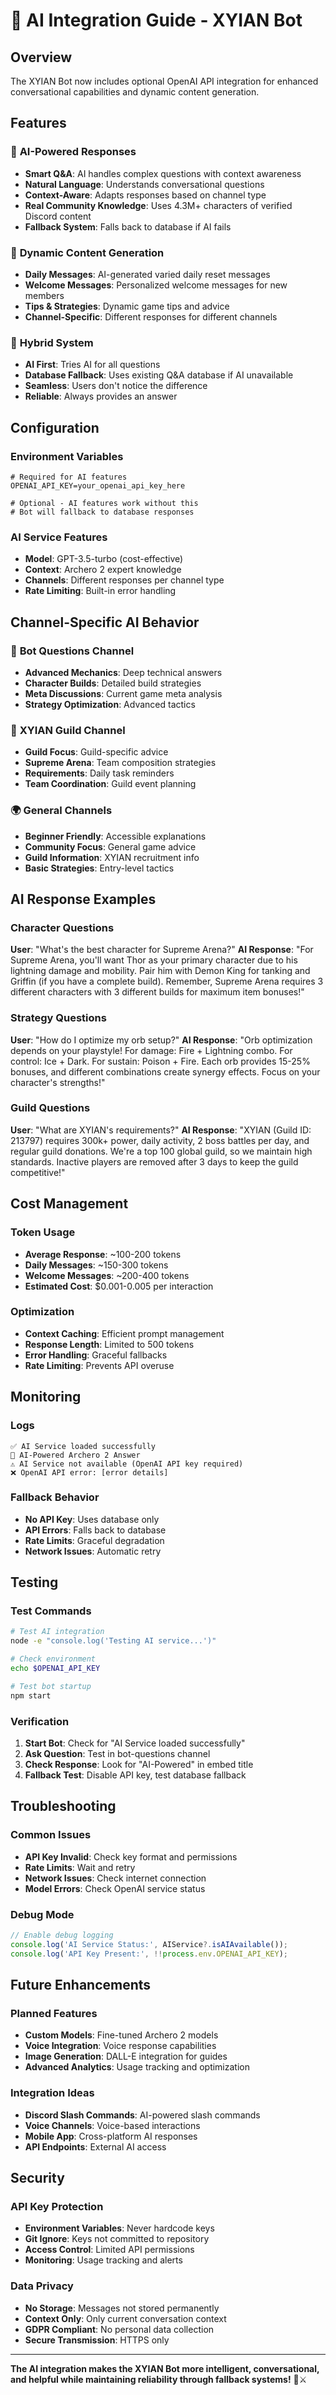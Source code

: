 # 🤖 AI Integration Guide - XYIAN Bot

## Overview

The XYIAN Bot now includes optional OpenAI API integration for enhanced conversational capabilities and dynamic content generation.

## Features

### 🧠 **AI-Powered Responses**
- **Smart Q&A**: AI handles complex questions with context awareness
- **Natural Language**: Understands conversational questions
- **Context-Aware**: Adapts responses based on channel type
- **Real Community Knowledge**: Uses 4.3M+ characters of verified Discord content
- **Fallback System**: Falls back to database if AI fails

### 📝 **Dynamic Content Generation**
- **Daily Messages**: AI-generated varied daily reset messages
- **Welcome Messages**: Personalized welcome messages for new members
- **Tips & Strategies**: Dynamic game tips and advice
- **Channel-Specific**: Different responses for different channels

### 🔄 **Hybrid System**
- **AI First**: Tries AI for all questions
- **Database Fallback**: Uses existing Q&A database if AI unavailable
- **Seamless**: Users don't notice the difference
- **Reliable**: Always provides an answer

## Configuration

### Environment Variables
```env
# Required for AI features
OPENAI_API_KEY=your_openai_api_key_here

# Optional - AI features work without this
# Bot will fallback to database responses
```

### AI Service Features
- **Model**: GPT-3.5-turbo (cost-effective)
- **Context**: Archero 2 expert knowledge
- **Channels**: Different responses per channel type
- **Rate Limiting**: Built-in error handling

## Channel-Specific AI Behavior

### 🤖 **Bot Questions Channel**
- **Advanced Mechanics**: Deep technical answers
- **Character Builds**: Detailed build strategies
- **Meta Discussions**: Current game meta analysis
- **Strategy Optimization**: Advanced tactics

### 🏰 **XYIAN Guild Channel**
- **Guild Focus**: Guild-specific advice
- **Supreme Arena**: Team composition strategies
- **Requirements**: Daily task reminders
- **Team Coordination**: Guild event planning

### 🌍 **General Channels**
- **Beginner Friendly**: Accessible explanations
- **Community Focus**: General game advice
- **Guild Information**: XYIAN recruitment info
- **Basic Strategies**: Entry-level tactics

## AI Response Examples

### Character Questions
**User**: "What's the best character for Supreme Arena?"
**AI Response**: "For Supreme Arena, you'll want Thor as your primary character due to his lightning damage and mobility. Pair him with Demon King for tanking and Griffin (if you have a complete build). Remember, Supreme Arena requires 3 different characters with 3 different builds for maximum item bonuses!"

### Strategy Questions
**User**: "How do I optimize my orb setup?"
**AI Response**: "Orb optimization depends on your playstyle! For damage: Fire + Lightning combo. For control: Ice + Dark. For sustain: Poison + Fire. Each orb provides 15-25% bonuses, and different combinations create synergy effects. Focus on your character's strengths!"

### Guild Questions
**User**: "What are XYIAN's requirements?"
**AI Response**: "XYIAN (Guild ID: 213797) requires 300k+ power, daily activity, 2 boss battles per day, and regular guild donations. We're a top 100 global guild, so we maintain high standards. Inactive players are removed after 3 days to keep the guild competitive!"

## Cost Management

### Token Usage
- **Average Response**: ~100-200 tokens
- **Daily Messages**: ~150-300 tokens
- **Welcome Messages**: ~200-400 tokens
- **Estimated Cost**: $0.001-0.005 per interaction

### Optimization
- **Context Caching**: Efficient prompt management
- **Response Length**: Limited to 500 tokens
- **Error Handling**: Graceful fallbacks
- **Rate Limiting**: Prevents API overuse

## Monitoring

### Logs
```
✅ AI Service loaded successfully
🤖 AI-Powered Archero 2 Answer
⚠️ AI Service not available (OpenAI API key required)
❌ OpenAI API error: [error details]
```

### Fallback Behavior
- **No API Key**: Uses database only
- **API Errors**: Falls back to database
- **Rate Limits**: Graceful degradation
- **Network Issues**: Automatic retry

## Testing

### Test Commands
```bash
# Test AI integration
node -e "console.log('Testing AI service...')"

# Check environment
echo $OPENAI_API_KEY

# Test bot startup
npm start
```

### Verification
1. **Start Bot**: Check for "AI Service loaded successfully"
2. **Ask Question**: Test in bot-questions channel
3. **Check Response**: Look for "AI-Powered" in embed title
4. **Fallback Test**: Disable API key, test database fallback

## Troubleshooting

### Common Issues
- **API Key Invalid**: Check key format and permissions
- **Rate Limits**: Wait and retry
- **Network Issues**: Check internet connection
- **Model Errors**: Check OpenAI service status

### Debug Mode
```javascript
// Enable debug logging
console.log('AI Service Status:', AIService?.isAIAvailable());
console.log('API Key Present:', !!process.env.OPENAI_API_KEY);
```

## Future Enhancements

### Planned Features
- **Custom Models**: Fine-tuned Archero 2 models
- **Voice Integration**: Voice response capabilities
- **Image Generation**: DALL-E integration for guides
- **Advanced Analytics**: Usage tracking and optimization

### Integration Ideas
- **Discord Slash Commands**: AI-powered slash commands
- **Voice Channels**: Voice-based interactions
- **Mobile App**: Cross-platform AI responses
- **API Endpoints**: External AI access

## Security

### API Key Protection
- **Environment Variables**: Never hardcode keys
- **Git Ignore**: Keys not committed to repository
- **Access Control**: Limited API permissions
- **Monitoring**: Usage tracking and alerts

### Data Privacy
- **No Storage**: Messages not stored permanently
- **Context Only**: Only current conversation context
- **GDPR Compliant**: No personal data collection
- **Secure Transmission**: HTTPS only

---

**The AI integration makes the XYIAN Bot more intelligent, conversational, and helpful while maintaining reliability through fallback systems!** 🤖⚔️
